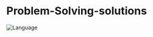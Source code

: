 # Problem-Solving-solutions
![Language](https://img.shields.io/badge/language-Java%20%2F%20Python%202F%20C++%202F%20Php%202F%20JavaScript%20-blue.svg)